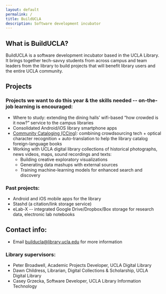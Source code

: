 ```yaml
---
layout: default
permalink: /
title: BuildUCLA
description: Software development incubator
---
```

## What is BuildUCLA?

BuildUCLA is a software development incubator based in the UCLA Library. It brings together tech-savvy students from across campus and team leaders from the library to build projects that will benefit library users and the entire UCLA community.

## Projects
### Projects we want to do this year & the skills needed -- on-the-job learning is encouraged:

* Where to study: extending the dining halls’ wifi-based “how crowded is it now?” service to the campus libraries
* Consolidated Android/iOS library smartphone apps
* <a href="http://ec2-54-173-153-28.compute-1.amazonaws.com:8000/#/">Community Cataloging (CCing)</a>: combining crowdsourcing tech + optical character recognition + auto-translation to help the library catalog foreign-language books
* Working with UCLA digital library collections of historical photographs, news videos, maps, sound recordings and texts:
    * Building creative exploratory visualizations
    * Generating data mashups with external sources
    * Training machine-learning models for enhanced search and discovery

### Past projects:

* Android and iOS mobile apps for the library
* Stashd (a citation/link storage service)
* eLab-X -- integrated Google Drive/Dropbox/Box storage for research data, electronic lab notebooks


## Contact info:

* Email <a href="mailto:builducla@library.ucla.edu">builducla@library.ucla.edu</a> for more information

### Library supervisors:
* Peter Broadwell, Academic Projects Developer, UCLA Digital Library
* Dawn Childress, Librarian, Digital Collections & Scholarship, UCLA Digital Library
* Casey Grzecka, Software Developer, UCLA Library Information Technology

